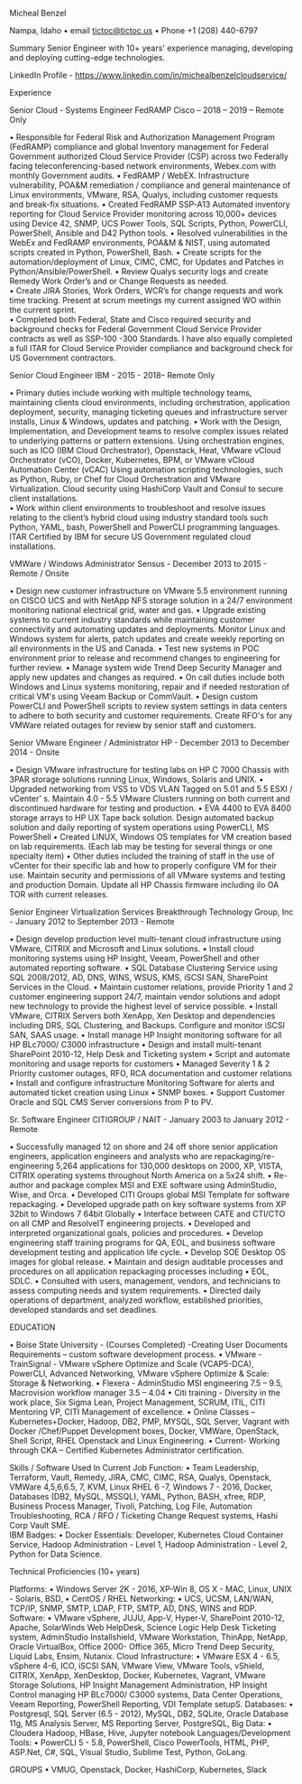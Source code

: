 Micheal Benzel

Nampa, Idaho • email tictoc@tictoc.us • Phone +1 (208) 440-6797
 
Summary Senior Engineer with 10+ years' experience managing, developing and deploying cutting-edge technologies. 

LinkedIn Profile -  https://www.linkedin.com/in/michealbenzelcloudservice/
 

Experience 

Senior Cloud - Systems Engineer FedRAMP
Cisco – 2018 – 2019 – Remote Only

•	Responsible for Federal Risk and Authorization Management Program (FedRAMP) compliance and global Inventory management for Federal Government authorized Cloud Service Provider (CSP) across two Federally facing teleconferencing-based network environments, Webex.com with monthly Government audits.
•	FedRAMP / WebEX. Infrastructure vulnerability, POA&M remediation / compliance and general maintenance of Linux environments, VMware, RSA, Qualys, including customer requests and break-fix situations.
•	Created FedRAMP SSP-A13 Automated inventory reporting for Cloud Service Provider monitoring across 10,000+ devices using Device 42, SNMP, UCS Power Tools, SQL Scripts, Python, PowerCLI, PowerShell, 	Ansible and D42 Python tools. 
•	Resolved vulnerabilities in the WebEx and FedRAMP environments, POA&M & NIST, using automated scripts created in Python, PowerShell, Bash. 
•	Create scripts for the automation/deployment of Linux, CIMC, CMC, for Updates and Patches in Python/Ansible/PowerShell. 
•	Review Qualys security logs and create Remedy Work Order’s and or Change Requests as needed.   
•	Create JIRA Stories, Work Orders, WCR’s for change requests and work time tracking. Present at scrum meetings my current assigned WO within the current sprint.  
•	Completed both Federal, State and Cisco required security and background checks for Federal Government Cloud Service Provider contracts as well as SSP-100 -300 Standards.  I have also equally completed a full ITAR for Cloud Service Provider compliance and background check for US Government contractors. 

Senior Cloud Engineer 
IBM   -   2015 - 2018– Remote Only

•	Primary duties include working with multiple technology teams, maintaining clients cloud environments, including orchestration, application deployment, security, managing ticketing queues and infrastructure server installs, Linux & Windows, updates and patching.
•	Work with the Design, Implementation, and Development teams to resolve complex issues related to underlying patterns or pattern extensions. Using orchestration engines, such as ICO (IBM Cloud Orchestrator), Openstack, Heat, VMware vCloud Orchestrator (vCO), Docker, Kubernetes, BPM, or VMware vCloud Automation Center (vCAC) Using automation scripting technologies, such as Python, Ruby, or Chef for Cloud Orchestration and VMware Virtualization. Cloud security using HashiCorp Vault and Consul to secure client installations.  
•	Work within client environments to troubleshoot and resolve issues relating to the client’s hybrid cloud using industry standard tools such Python, YAML, bash, PowerShell and PowerCLI programming languages. ITAR Certified by IBM for secure US Government regulated cloud installations.


VMWare / Windows Administrator
Sensus  -  December 2013 to 2015 - Remote / Onsite

•	Design new customer infrastructure on VMware 5.5 environment running on CISCO UCS and with NetApp NFS storage solution in a 24/7 environment monitoring national electrical grid, water and gas. 
•	Upgrade existing systems to current industry standards while maintaining customer connectivity and automating updates and deployments. Monitor Linux and Windows system for alerts, patch updates and create weekly reporting on all environments in the US and Canada. 
•	Test new systems in POC environment prior to release and recommend changes to engineering for further review. 
•	Manage system wide Trend Deep Security Manager and apply new updates and changes as required. 
•	On call duties include both Windows and Linux systems monitoring, repair and if needed restoration of critical VM's using Veeam Backup or CommVault. 
•	Design custom PowerCLI and PowerShell scripts to review system settings in data centers to adhere to both security and customer requirements. Create RFO's for any VMWare related outages for review by senior staff and customers.

Senior VMware Engineer / Administrator
HP         -  December 2013 to December 2014 - Onsite

•	Design VMware infrastructure for testing labs on HP C 7000 Chassis with 3PAR storage solutions running Linux, Windows, Solaris and UNIX. 
•	Upgraded networking from VSS to VDS VLAN Tagged on 5.01 and 5.5 ESXI / vCenter' s. Maintain 4.0 - 5.5 VMware Clusters running on both current and discontinued hardware for testing and production. 
•	EVA 4400 to EVA 8400 storage arrays to HP UX Tape back solution. Design automated backup solution and daily reporting of system operations using PowerCLI, MS PowerShell
•	Created LINUX, Windows OS templates for VM creation based on lab requirements. (Each lab may be testing for several things or one specialty item) 
•	Other duties included the training of staff in the use of vCenter for their specific lab and how to properly configure VM for their use. Maintain security and permissions of all VMware systems and testing and production Domain. Update all HP Chassis firmware including ilo OA TOR with current releases.

Senior Engineer Virtualization Services
Breakthrough Technology Group, Inc - January 2012 to September 2013 - Remote

•	Design develop production level multi-tenant cloud infrastructure using VMware, CITRIX and Microsoft and Linux solutions. 
•	Install cloud monitoring systems using HP Insight, Veeam, PowerShell and other automated reporting software. 
•	SQL Database Clustering Service using SQL 2008/2012, AD, DNS, WINS, WSUS, KMS, iSCSI SAN, SharePoint Services in the Cloud.
•	Maintain customer relations, provide Priority 1 and 2 customer engineering support 24/7, maintain vendor solutions and adopt new technology to provide the highest level of service possible.
•	Install VMware, CITRIX  Servers  both  XenApp,  Xen Desktop  and  dependencies  including  DRS,  SQL Clustering, and Backups. Configure and monitor iSCSI SAN, SAAS usage.
•	Install manage HP Insight monitoring software for all HP BLc7000/ C3000 infrastructure
•	Design and install multi-tenant SharePoint 2010-12, Help Desk and Ticketing system
•	Script and automate monitoring and usage reports for customers
•	Managed Severity 1 & 2 Priority customer outages, RFO, RCA documentation and customer relations
•	Install and configure infrastructure Monitoring Software for alerts and automated ticket creation using Linux
•	SNMP boxes.
•	Support Customer Oracle and SQL CMS Server conversions from P to PV.

Sr. Software Engineer
CITIGROUP / NAIT - January 2003 to January 2012 - Remote

•	Successfully managed 12 on shore and 24 off shore senior application engineers, application engineers and analysts who are repackaging/re-engineering 5,264 applications for 130,000 desktops on 2000,  XP, VISTA, CITRIX operating systems throughout North America on a 5x24 shift.
•	Re-author and package complex MSI and EXE software using AdminStudio, Wise, and Orca.
•	Developed CITI Groups global MSI Template for software repackaging.
•	Developed upgrade path on key software systems from XP 32bit to Windows 7 64bit Globally
•	Interface between CATE and CTI/CTO on all CMP and ResolveIT engineering projects.
•	Developed and interpreted organizational goals, policies and procedures.
•	Develop engineering staff training programs for QA, EOL, and business software development testing and application life cycle.
•	Develop SOE Desktop OS images for global release.
•	Maintain and design auditable processes and procedures on all application repackaging processes including
•	EOL, SDLC.
•	Consulted with users, management, vendors, and technicians to assess computing needs and system requirements.
•	Directed daily operations of department, analyzed workflow, established priorities, developed standards and set deadlines.

EDUCATION

•	Boise State University - (Courses Completed)  -Creating User Documents Requirements – custom software development process.
•	VMware - TrainSignal - VMware vSphere Optimize and Scale (VCAP5-DCA), PowerCLI, Advanced Networking, VMware vSphere Optimize & Scale: Storage & Networking. 
•	Flexera - AdminStudio MSI engineering 7.5 – 9.5, Macrovision workflow manager 3.5 – 4.04
•	Citi training - Diversity in the work place, Six Sigma Lean, Project Management, SCRUM, ITIL, CITI Mentoring VP, CITI Management of excellence. 
•	Online Classes – Kubernetes+Docker, Hadoop, DB2, PMP, MYSQL, SQL Server, Vagrant with Docker /Chef/Puppet Development boxes, Docker, VMWare, OpenStack, Shell Script, RHEL Openstack and Linux Engineering.
•	Current- Working through CKA – Certified Kubernetes Administrator certification. 


Skills / Software Used In Current Job Function:
•	Team Leadership, Terraform, Vault, Remedy, JIRA, CMC, CIMC, RSA, Qualys, Openstack, VMWare 4,5,6,6.5, 7, KVM, Linux RHEL 6 -7, Windows 7 - 2016, Docker, Databases (DB2, MySQL, MSSQL), YAML, Python, BASH, xfree, RDP, Business Process Manager, Tivoli, Patching, Log File, Automation Troubleshooting, RCA / RFO / Ticketing Change Request systems, Hashi Corp Vault SME.  
IBM Badges:
•	Docker Essentials: Developer, Kubernetes Cloud Container Service, Hadoop Administration - Level 1, Hadoop Administration - Level 2, Python for Data Science.


Technical Proficiencies (10+ years)

Platforms: 
•	Windows Server 2K - 2016, XP-Win 8, OS X - MAC, Linux, UNIX - Solaris, BSD,
•	CentOS / RHEL
Networking: 
•	UCS, UCSM, LAN/WAN, TCP/IP, SNMP, SMTP, LDAP, FTP, SMTP, AD, DNS, WINS and RDP.
Software: 
•	VMware vSphere, JUJU, App-V, Hyper-V, SharePoint 2010-12, Apache, SolarWinds Web HelpDesk, Science Logic Help Desk Ticketing system, AdminStudio Installshield, VMware Workstation, ThinApp, NetApp, Oracle VirtualBox, Office 2000- Office 365, Micro Trend Deep Security, Liquid Labs, Ensim, Nutanix.
Cloud Infrastructure: 
•	VMware ESX 4 - 6.5, vSphere 4-6, ICO, iSCSI SAN, VMware View, VMware Tools, vShield, CITRIX, XenApp, XenDesktop, Docker, Kubernetes, Vagrant, VMware Storage Solutions, HP Insight Management Administration, HP Insight Control managing HP BLc7000/ C3000 systems, Data Center Operations, Veeam Reporting, PowerShell Reporting, VDI Template setupS.
Databases: 
•	Postgresql, SQL Server (6.5 - 2012), MySQL, DB2, SQLite, Oracle Database 11g, MS Analysis Server, MS Reporting Server, PostgreSQL, 
Big Data: 
•	Cloudera Hadoop, HBase, Hive, Jupyter notebook
Languages/Development Tools: 
•	PowerCLI 5 - 5.8, PowerShell, Cisco PowerTools, HTML, PHP, ASP.Net, C#, SQL, Visual Studio, Sublime Test, Python, GoLang. 

GROUPS
•	VMUG, Openstack, Docker, HashiCorp, Kubernetes, Slack



